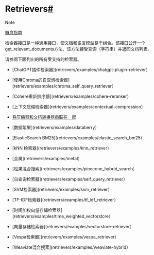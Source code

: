 

Retrievers[#](#retrievers "Permalink to this headline")
=======================================================

Note

[概念指南](https://docs.langchain.com/docs/components/indexing/retriever)

检索器接口是一种通用接口，使文档和语言模型易于组合。该接口公开一个get_relevant_documents方法，该方法接受查询（字符串）并返回文档列表。

请参阅下面列出的所有受支持的检索器。

* [ChatGPT插件检索器](retrievers/examples/chatgpt-plugin-retriever）

* [使用Chroma的自查询检索器](retrievers/examples/chroma_self_query_retriever）

* [Cohere重新排序器](retrievers/examples/cohere-reranker）

* [上下文压缩检索器](retrievers/examples/contextual-compression）

* [将压缩器和文档转换器串联在一起](retrievers/examples/contextual-compression#stringing-compressors-and-document-transformers-together)

* [数据浆果](retrievers/examples/databerry）

* [ElasticSearch BM25](retrievers/examples/elastic_search_bm25）

* [kNN 检索器](retrievers/examples/knn_retriever）

* [金属](retrievers/examples/metal）

* [松果混合搜索](retrievers/examples/pinecone_hybrid_search）

* [自查询检索器](retrievers/examples/self_query_retriever）

* [SVM检索器](retrievers/examples/svm_retriever）

* [TF-IDF检索器](retrievers/examples/tf_idf_retriever）

* [时间加权向量存储检索器](retrievers/examples/time_weighted_vectorstore）

* [向量存储检索器](retrievers/examples/vectorstore-retriever）

* [Vespa检索器](retrievers/examples/vespa_retriever）

* [Weaviate混合搜索](retrievers/examples/weaviate-hybrid）

